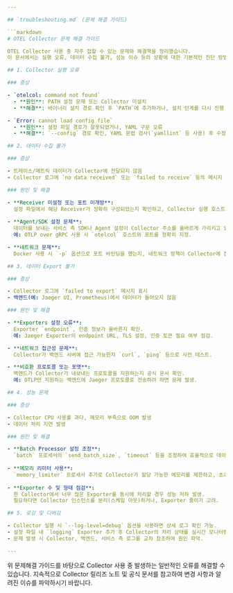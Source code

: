 ```yaml
---

## `troubleshooting.md` (문제 해결 가이드)

```markdown
# OTEL Collector 문제 해결 가이드

OTEL Collector 사용 중 자주 접할 수 있는 문제와 해결책을 정리했습니다.  
이 문서에서는 실행 오류, 데이터 수집 불가, 성능 이슈 등의 상황에 대한 기본적인 진단 방법을 제공합니다.

## 1. Collector 실행 오류

### 증상

- `otelcol: command not found`  
  - **원인**: PATH 설정 문제 또는 Collector 미설치  
  - **해결**: 바이너리 설치 경로 확인 후 `PATH`에 추가하거나, 설치 단계를 다시 진행

- `Error: cannot load config file`  
  - **원인**: 설정 파일 경로가 잘못되었거나, YAML 구문 오류  
  - **해결**: `--config` 경로 확인, YAML 문법 검사(`yamllint` 등 사용) 후 수정

## 2. 데이터 수집 불가

### 증상

- 트레이스/메트릭 데이터가 Collector에 전달되지 않음
- Collector 로그에 `no data received` 또는 `failed to receive` 등의 메시지 표시

### 원인 및 해결

- **Receiver 미설정 또는 포트 미개방**:  
  설정 파일에서 해당 Receiver가 정확히 구성되었는지 확인하고, Collector 실행 호스트의 방화벽 설정 점검.
  
- **Agent/SDK 설정 문제**:  
  데이터를 보내는 서비스 측 SDK나 Agent 설정이 Collector 주소를 올바르게 가리키고 있는지 확인.  
  예: OTLP over gRPC 사용 시 `otelcol` 호스트와 포트를 정확히 지정.

- **네트워크 문제**:  
  Docker 사용 시 `-p` 옵션으로 포트 바인딩을 했는지, 네트워크 정책이 Collector에 접근을 허용하는지 확인.

## 3. 데이터 Export 불가

### 증상

- Collector 로그에 `failed to export` 메시지 표시
- 백엔드(예: Jaeger UI, Prometheus)에서 데이터가 들어오지 않음

### 원인 및 해결

- **Exporters 설정 오류**:  
  Exporter `endpoint`, 인증 정보가 올바른지 확인.  
  예: Jaeger Exporter의 endpoint URL, TLS 설정, 인증 토큰 필요 여부 점검.

- **네트워크 접근성 문제**:  
  Collector가 백엔드 서버에 접근 가능한지 `curl`, `ping` 등으로 사전 테스트.

- **비호환 프로토콜 또는 포맷**:  
  백엔드가 Collector가 내보내는 프로토콜을 지원하는지 공식 문서 확인.  
  예: OTLP만 지원하는 백엔드에 Jaeger 프로토콜로 전송하려 하면 문제 발생.

## 4. 성능 문제

### 증상

- Collector CPU 사용률 과다, 메모리 부족으로 OOM 발생
- 데이터 처리 지연 발생

### 원인 및 해결

- **Batch Processor 설정 조정**:  
  `batch` 프로세서의 `send_batch_size`, `timeout` 등을 조정하여 효율적으로 데이터를 전송.
  
- **메모리 리미터 사용**:  
  `memory_limiter` 프로세서 추가로 Collector가 할당 가능한 메모리를 제한하고, 초과 시 처리 스로틀링 적용.
  
- **Exporter 수 및 형태 점검**:  
  한 Collector에서 너무 많은 Exporter를 동시에 처리할 경우 성능 저하 발생.  
  필요하다면 Collector 인스턴스를 분리(스케일 아웃)하거나, Exporter 줄이기 고려.

## 5. 로깅 및 디버깅

- Collector 실행 시 `--log-level=debug` 옵션을 사용하면 상세 로그 확인 가능.
- 설정 파일 내 `logging` Exporter 추가 후 Collector의 처리 상태를 실시간 모니터링.
- 문제 발생 시 Collector, 백엔드, 서비스 측 로그를 교차 참조하여 원인 파악.

---
```


위 문제해결 가이드를 바탕으로 Collector 사용 중 발생하는 일반적인 오류를 해결할 수 있습니다. 지속적으로 Collector 릴리즈 노트 및 공식 문서를 참고하여 변경 사항과 알려진 이슈를 파악하시기 바랍니다.